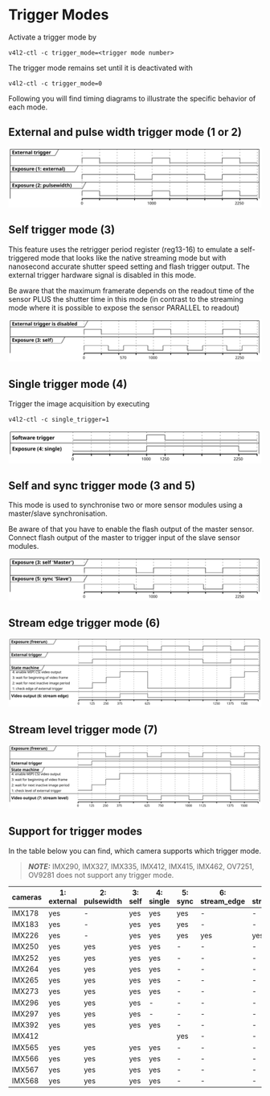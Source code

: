 # Trigger Modes
Activate a trigger mode by
```
v4l2-ctl -c trigger_mode=<trigger mode number>
```
The trigger mode remains set until it is deactivated with 
```
v4l2-ctl -c trigger_mode=0
```
Following you will find timing diagrams to illustrate the specific behavior of each mode.
## External and pulse width trigger mode (1 or 2)
![External trigger mode](../docs/plantuml/tm_external.svg)

## Self trigger mode (3)
This feature uses the retrigger period register (reg13-16) to emulate a self-triggered mode that looks like the native streaming mode but with nanosecond accurate shutter speed setting and flash trigger output. The external trigger hardware signal is disabled in this mode. 

Be aware that the maximum framerate depends on the readout time of the sensor PLUS the shutter time in this mode (in contrast to the streaming mode where it is possible to expose the sensor PARALLEL to readout)

![Self trigger mode](../docs/plantuml/tm_self.svg)

## Single trigger mode (4)
Trigger the image acquisition by executing 
```
v4l2-ctl -c single_trigger=1
```
![Single trigger mode](../docs/plantuml/tm_single.svg)

## Self and sync trigger mode (3 and 5)
This mode is used to synchronise two or more sensor modules using a master/slave synchronisation.

Be aware of that you have to enable the flash output of the master sensor. Connect flash output of the master to trigger input of the slave sensor modules.

![Self and sync trigger mode](../docs/plantuml/tm_masterslave.svg)

## Stream edge trigger mode (6)
![Stream edge trigger mode](../docs/plantuml/tm_stream_edge.svg)

## Stream level trigger mode (7)
![Stream level trigger mode](../docs/plantuml/tm_stream_level.svg)

## Support for trigger modes
In the table below you can find, which camera supports which trigger mode.

> **_NOTE:_** IMX290, IMX327, IMX335, IMX412, IMX415, IMX462, OV7251, OV9281 does not support any trigger mode.

| cameras | 1: external | 2: pulsewidth | 3: self | 4: single | 5: sync | 6: stream_edge | 7: stream_level |
| ------ | --- | --- | --- | --- | --- | --- | --- |
| IMX178 | yes |   - | yes | yes | yes |   - |   - |
| IMX183 | yes |   - | yes | yes | yes |   - |   - |
| IMX226 | yes |   - | yes | yes | yes | yes | yes |
| IMX250 | yes | yes | yes | yes |   - |   - |   - |
| IMX252 | yes | yes | yes | yes |   - |   - |   - |
| IMX264 | yes | yes | yes | yes |   - |   - |   - |
| IMX265 | yes | yes | yes | yes |   - |   - |   - |
| IMX273 | yes | yes | yes | yes |   - |   - |   - |
| IMX296 | yes | yes | yes |   - |   - |   - |   - |
| IMX297 | yes | yes | yes |   - |   - |   - |   - |
| IMX392 | yes | yes | yes | yes |   - |   - |   - |
| IMX412 |     |     |     |     | yes |   - |   - |
| IMX565 | yes | yes | yes | yes |   - |   - |   - |
| IMX566 | yes | yes | yes | yes |   - |   - |   - |
| IMX567 | yes | yes | yes | yes |   - |   - |   - |
| IMX568 | yes | yes | yes | yes |   - |   - |   - |